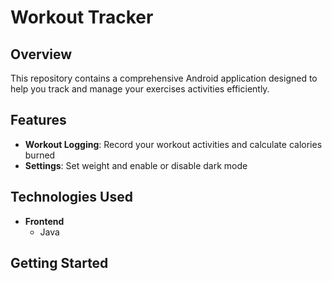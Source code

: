 # Workout Tracker

## Overview
This repository contains a comprehensive Android application designed to help you track and manage your exercises activities efficiently.

## Features
- **Workout Logging**: Record your workout activities and calculate calories burned
- **Settings**: Set weight and enable or disable dark mode

## Technologies Used
- **Frontend**
  - Java

## Getting Started
